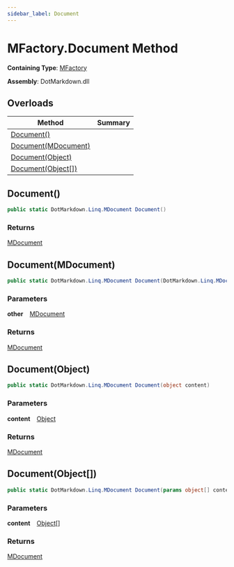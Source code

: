 ```yaml
---
sidebar_label: Document
---
```


# MFactory\.Document Method

**Containing Type**: [MFactory](../index.md)

**Assembly**: DotMarkdown\.dll

## Overloads

| Method | Summary |
| ------ | ------- |
| [Document()](#DotMarkdown_Linq_MFactory_Document) | |
| [Document(MDocument)](#DotMarkdown_Linq_MFactory_Document_DotMarkdown_Linq_MDocument_) | |
| [Document(Object)](#DotMarkdown_Linq_MFactory_Document_System_Object_) | |
| [Document(Object\[\])](#DotMarkdown_Linq_MFactory_Document_System_Object___) | |

## Document\(\) <a id="DotMarkdown_Linq_MFactory_Document"></a>

```csharp
public static DotMarkdown.Linq.MDocument Document()
```

### Returns

[MDocument](../../MDocument/index.md)

## Document\(MDocument\) <a id="DotMarkdown_Linq_MFactory_Document_DotMarkdown_Linq_MDocument_"></a>

```csharp
public static DotMarkdown.Linq.MDocument Document(DotMarkdown.Linq.MDocument other)
```

### Parameters

**other** &ensp; [MDocument](../../MDocument/index.md)

### Returns

[MDocument](../../MDocument/index.md)

## Document\(Object\) <a id="DotMarkdown_Linq_MFactory_Document_System_Object_"></a>

```csharp
public static DotMarkdown.Linq.MDocument Document(object content)
```

### Parameters

**content** &ensp; [Object](https://docs.microsoft.com/en-us/dotnet/api/system.object)

### Returns

[MDocument](../../MDocument/index.md)

## Document\(Object\[\]\) <a id="DotMarkdown_Linq_MFactory_Document_System_Object___"></a>

```csharp
public static DotMarkdown.Linq.MDocument Document(params object[] content)
```

### Parameters

**content** &ensp; [Object](https://docs.microsoft.com/en-us/dotnet/api/system.object)\[\]

### Returns

[MDocument](../../MDocument/index.md)

